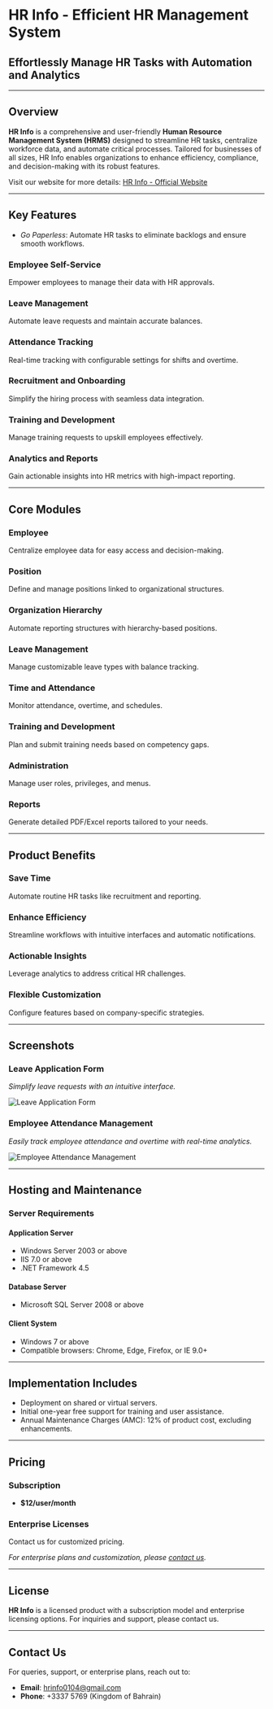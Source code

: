 # **HR Info - Efficient HR Management System**  
## **Effortlessly Manage HR Tasks with Automation and Analytics**

---

## **Overview**  
**HR Info** is a comprehensive and user-friendly **Human Resource Management System (HRMS)** designed to streamline HR tasks, centralize workforce data, and automate critical processes. Tailored for businesses of all sizes, HR Info enables organizations to enhance efficiency, compliance, and decision-making with its robust features.  

Visit our website for more details: [HR Info - Official Website](https://sethuraman0104-002-site1.btempurl.com/Website/HR%20Info.html)  

---

## **Key Features**  

- _Go Paperless_: Automate HR tasks to eliminate backlogs and ensure smooth workflows.  

### **Employee Self-Service**  
Empower employees to manage their data with HR approvals.  

### **Leave Management**  
Automate leave requests and maintain accurate balances.  

### **Attendance Tracking**  
Real-time tracking with configurable settings for shifts and overtime.  

### **Recruitment and Onboarding**  
Simplify the hiring process with seamless data integration.  

### **Training and Development**  
Manage training requests to upskill employees effectively.  

### **Analytics and Reports**  
Gain actionable insights into HR metrics with high-impact reporting.  

---

## **Core Modules**

### **Employee**  
Centralize employee data for easy access and decision-making.  

### **Position**  
Define and manage positions linked to organizational structures.  

### **Organization Hierarchy**  
Automate reporting structures with hierarchy-based positions.  

### **Leave Management**  
Manage customizable leave types with balance tracking.  

### **Time and Attendance**  
Monitor attendance, overtime, and schedules.  

### **Training and Development**  
Plan and submit training needs based on competency gaps.  

### **Administration**  
Manage user roles, privileges, and menus.  

### **Reports**  
Generate detailed PDF/Excel reports tailored to your needs.  

---

## **Product Benefits**  

### **Save Time**  
Automate routine HR tasks like recruitment and reporting.  

### **Enhance Efficiency**  
Streamline workflows with intuitive interfaces and automatic notifications.  

### **Actionable Insights**  
Leverage analytics to address critical HR challenges.  

### **Flexible Customization**  
Configure features based on company-specific strategies.  

---

## **Screenshots**

### **Leave Application Form**  
_Simplify leave requests with an intuitive interface._  

![Leave Application Form](https://via.placeholder.com/800x400)  

### **Employee Attendance Management**  
_Easily track employee attendance and overtime with real-time analytics._  

![Employee Attendance Management](https://via.placeholder.com/800x400)  

---

## **Hosting and Maintenance**

### **Server Requirements**

#### **Application Server**  
- Windows Server 2003 or above  
- IIS 7.0 or above  
- .NET Framework 4.5  

#### **Database Server**  
- Microsoft SQL Server 2008 or above  

#### **Client System**  
- Windows 7 or above  
- Compatible browsers: Chrome, Edge, Firefox, or IE 9.0+  

---

## **Implementation Includes**  
- Deployment on shared or virtual servers.  
- Initial one-year free support for training and user assistance.  
- Annual Maintenance Charges (AMC): 12% of product cost, excluding enhancements.  

---

## **Pricing**  

### **Subscription**  
- **$12/user/month**  

### **Enterprise Licenses**  
Contact us for customized pricing.  

_For enterprise plans and customization, please [contact us](mailto:hrinfo0104@gmail.com)._  

---

## **License**  
**HR Info** is a licensed product with a subscription model and enterprise licensing options. For inquiries and support, please contact us.  

---

## **Contact Us**  

For queries, support, or enterprise plans, reach out to:  

- **Email**: [hrinfo0104@gmail.com](mailto:hrinfo0104@gmail.com)  
- **Phone**: +3337 5769 (Kingdom of Bahrain)  
